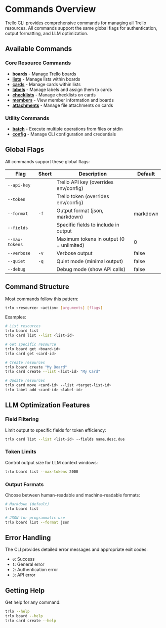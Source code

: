 # Commands Overview

Trello CLI provides comprehensive commands for managing all Trello resources. All commands support the same global flags for authentication, output formatting, and LLM optimization.

## Available Commands

### Core Resource Commands

- **[boards](/reference/boards)** - Manage Trello boards
- **[lists](/reference/lists)** - Manage lists within boards  
- **[cards](/reference/cards)** - Manage cards within lists
- **[labels](/reference/labels)** - Manage labels and assign them to cards
- **[checklists](/reference/checklists)** - Manage checklists on cards
- **[members](/reference/members)** - View member information and boards
- **[attachments](/reference/attachments)** - Manage file attachments on cards

### Utility Commands

- **[batch](/reference/batch)** - Execute multiple operations from files or stdin
- **[config](/reference/config)** - Manage CLI configuration and credentials

## Global Flags

All commands support these global flags:

| Flag | Short | Description | Default |
|------|-------|-------------|---------|
| `--api-key` | | Trello API key (overrides env/config) | |
| `--token` | | Trello token (overrides env/config) | |
| `--format` | `-f` | Output format (json, markdown) | markdown |
| `--fields` | | Specific fields to include in output | |
| `--max-tokens` | | Maximum tokens in output (0 = unlimited) | 0 |
| `--verbose` | `-v` | Verbose output | false |
| `--quiet` | `-q` | Quiet mode (minimal output) | false |
| `--debug` | | Debug mode (show API calls) | false |

## Command Structure

Most commands follow this pattern:

```bash
trlo <resource> <action> [arguments] [flags]
```

Examples:

```bash
# List resources
trlo board list
trlo card list --list <list-id>

# Get specific resource
trlo board get <board-id>
trlo card get <card-id>

# Create resources
trlo board create "My Board"
trlo card create --list <list-id> "My Card"

# Update resources
trlo card move <card-id> --list <target-list-id>
trlo label add <card-id> <label-id>
```

## LLM Optimization Features

### Field Filtering

Limit output to specific fields for token efficiency:

```bash
trlo card list --list <list-id> --fields name,desc,due
```

### Token Limits

Control output size for LLM context windows:

```bash
trlo board list --max-tokens 2000
```

### Output Formats

Choose between human-readable and machine-readable formats:

```bash
# Markdown (default)
trlo board list

# JSON for programmatic use
trlo board list --format json
```

## Error Handling

The CLI provides detailed error messages and appropriate exit codes:

- `0`: Success
- `1`: General error  
- `2`: Authentication error
- `3`: API error

## Getting Help

Get help for any command:

```bash
trlo --help
trlo board --help
trlo card create --help
```

